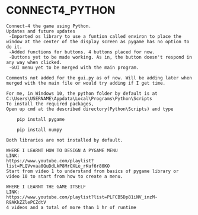 # CONNECT4_PYTHON
	Connect-4 the game using Python.
	Updates and future updates
	 -Imported os library to use a funtion called environ to place the window at the center of the display screen as pygame has no option to do it. 
	 -Added functions for buttons. 4 buttons placed for now.
	 -Buttons yet to be made working. As in, the button doesn't respond in any way when clicked.
	 -GUI menu yet to be merged with the main program.
	
	Comments not added for the gui.py as of now. Will be adding later when merged with the main file or would try adding if I get time.
	
	For me, in Windows 10, the python folder by default is at C:\Users\USERNAME\Appdata\Local\Programs\Python\Scripts
	To install the required packages,
	Open up cmd at the described directory(Python\Scripts) and type
	
		pip install pygame
		
		pip install numpy
		
	Both libraries are not installed by default.
	
	WHERE I LEARNT HOW TO DESIGN A PYGAME MENU
	LINK:
	https://www.youtube.com/playlist?list=PLQVvvaa0QuDdLkP8MrOXLe_rKuf6r80KO
	Start from video 1 to understand from basics of pygame library or video 10 to start from how to create a menu.
	
	WHERE I LEARNT THE GAME ITSELF
	LINK:
	https://www.youtube.com/playlist?list=PLFCB5Dp81iNV_inzM-R9AKkZZlePCZdtV
	4 videos and a total of more than 1 hr of runtime
	
